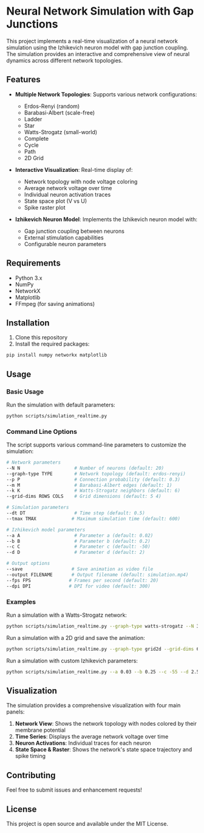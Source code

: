 # Neural Network Simulation with Gap Junctions

This project implements a real-time visualization of a neural network simulation using the Izhikevich neuron model with gap junction coupling. The simulation provides an interactive and comprehensive view of neural dynamics across different network topologies.

## Features

- **Multiple Network Topologies**: Supports various network configurations:
  - Erdos-Renyi (random)
  - Barabasi-Albert (scale-free)
  - Ladder
  - Star
  - Watts-Strogatz (small-world)
  - Complete
  - Cycle
  - Path
  - 2D Grid

- **Interactive Visualization**: Real-time display of:
  - Network topology with node voltage coloring
  - Average network voltage over time
  - Individual neuron activation traces
  - State space plot (V vs U)
  - Spike raster plot

- **Izhikevich Neuron Model**: Implements the Izhikevich neuron model with:
  - Gap junction coupling between neurons
  - External stimulation capabilities
  - Configurable neuron parameters

## Requirements

- Python 3.x
- NumPy
- NetworkX
- Matplotlib
- FFmpeg (for saving animations)

## Installation

1. Clone this repository
2. Install the required packages:
```bash
pip install numpy networkx matplotlib
```

## Usage

### Basic Usage

Run the simulation with default parameters:
```bash
python scripts/simulation_realtime.py
```

### Command Line Options

The script supports various command-line parameters to customize the simulation:

```bash
# Network parameters
--N N                    # Number of neurons (default: 20)
--graph-type TYPE        # Network topology (default: erdos-renyi)
--p P                    # Connection probability (default: 0.3)
--m M                    # Barabasi-Albert edges (default: 1)
--k K                    # Watts-Strogatz neighbors (default: 6)
--grid-dims ROWS COLS    # Grid dimensions (default: 5 4)

# Simulation parameters
--dt DT                  # Time step (default: 0.5)
--tmax TMAX             # Maximum simulation time (default: 600)

# Izhikevich model parameters
--a A                    # Parameter a (default: 0.02)
--b B                    # Parameter b (default: 0.2)
--c C                    # Parameter c (default: -50)
--d D                    # Parameter d (default: 2)

# Output options
--save                  # Save animation as video file
--output FILENAME       # Output filename (default: simulation.mp4)
--fps FPS              # Frames per second (default: 20)
--dpi DPI              # DPI for video (default: 300)
```

### Examples

Run a simulation with a Watts-Strogatz network:
```bash
python scripts/simulation_realtime.py --graph-type watts-strogatz --N 30 --k 4 --p 0.2
```

Run a simulation with a 2D grid and save the animation:
```bash
python scripts/simulation_realtime.py --graph-type grid2d --grid-dims 6 6 --save --output grid_simulation.mp4
```

Run a simulation with custom Izhikevich parameters:
```bash
python scripts/simulation_realtime.py --a 0.03 --b 0.25 --c -55 --d 2.5
```

## Visualization

The simulation provides a comprehensive visualization with four main panels:

1. **Network View**: Shows the network topology with nodes colored by their membrane potential
2. **Time Series**: Displays the average network voltage over time
3. **Neuron Activations**: Individual traces for each neuron
4. **State Space & Raster**: Shows the network's state space trajectory and spike timing

## Contributing

Feel free to submit issues and enhancement requests!

## License

This project is open source and available under the MIT License. 